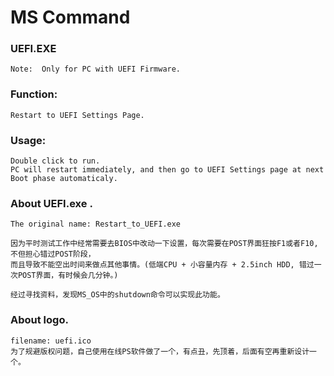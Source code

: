 # MS Command

### UEFI.EXE 
	Note:  Only for PC with UEFI Firmware.

### Function: 
	Restart to UEFI Settings Page.

### Usage:
	Double click to run. 
 	PC will restart immediately, and then go to UEFI Settings page at next Boot phase automaticaly.

### About UEFI.exe . 
	The original name: Restart_to_UEFI.exe
	
	因为平时测试工作中经常需要去BIOS中改动一下设置，每次需要在POST界面狂按F1或者F10, 不但担心错过POST阶段，
	而且导致不能空出时间来做点其他事情。(低端CPU + 小容量内存 + 2.5inch HDD, 错过一次POST界面，有时候会几分钟。)
	
	经过寻找资料，发现MS_OS中的shutdown命令可以实现此功能。

### About logo. 
	filename: uefi.ico
	为了规避版权问题，自己使用在线PS软件做了一个，有点丑，先顶着，后面有空再重新设计一个。
  

